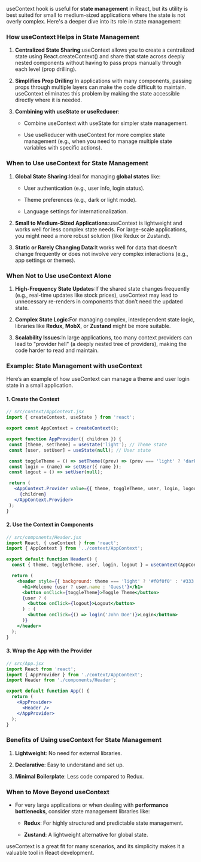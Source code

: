 useContext hook is useful for **state management** in React, but its utility is best suited for small to medium-sized applications where the state is not overly complex. Here's a deeper dive into its role in state management:

### **How useContext Helps in State Management**

1.  **Centralized State Sharing**:useContext allows you to create a centralized state using React.createContext() and share that state across deeply nested components without having to pass props manually through each level (prop drilling).
    
2.  **Simplifies Prop Drilling**:In applications with many components, passing props through multiple layers can make the code difficult to maintain. useContext eliminates this problem by making the state accessible directly where it is needed.
    
3.  **Combining with useState or useReducer**:
    
    *   Combine useContext with useState for simpler state management.
        
    *   Use useReducer with useContext for more complex state management (e.g., when you need to manage multiple state variables with specific actions).
        

### **When to Use useContext for State Management**

1.  **Global State Sharing**:Ideal for managing **global states** like:
    
    *   User authentication (e.g., user info, login status).
        
    *   Theme preferences (e.g., dark or light mode).
        
    *   Language settings for internationalization.
        
2.  **Small to Medium-Sized Applications**:useContext is lightweight and works well for less complex state needs. For large-scale applications, you might need a more robust solution (like Redux or Zustand).
    
3.  **Static or Rarely Changing Data**:It works well for data that doesn’t change frequently or does not involve very complex interactions (e.g., app settings or themes).
    

### **When Not to Use useContext Alone**

1.  **High-Frequency State Updates**:If the shared state changes frequently (e.g., real-time updates like stock prices), useContext may lead to unnecessary re-renders in components that don’t need the updated state.
    
2.  **Complex State Logic**:For managing complex, interdependent state logic, libraries like **Redux**, **MobX**, or **Zustand** might be more suitable.
    
3.  **Scalability Issues**:In large applications, too many context providers can lead to "provider hell" (a deeply nested tree of providers), making the code harder to read and maintain.
    

### **Example: State Management with useContext**

Here’s an example of how useContext can manage a theme and user login state in a small application.

#### **1\. Create the Context**

 ```jsx
 // src/context/AppContext.jsx
import { createContext, useState } from 'react';

export const AppContext = createContext();

export function AppProvider({ children }) {
  const [theme, setTheme] = useState('light'); // Theme state
  const [user, setUser] = useState(null); // User state

  const toggleTheme = () => setTheme((prev) => (prev === 'light' ? 'dark' : 'light'));
  const login = (name) => setUser({ name });
  const logout = () => setUser(null);

  return (
    <AppContext.Provider value={{ theme, toggleTheme, user, login, logout }}>
      {children}
    </AppContext.Provider>
  );
}
```

#### **2\. Use the Context in Components**
```jsx
// src/components/Header.jsx
import React, { useContext } from 'react';
import { AppContext } from '../context/AppContext';

export default function Header() {
  const { theme, toggleTheme, user, login, logout } = useContext(AppContext);

  return (
    <header style={{ background: theme === 'light' ? '#f0f0f0' : '#333', color: theme === 'light' ? '#000' : '#fff' }}>
      <h1>Welcome {user ? user.name : 'Guest'}</h1>
      <button onClick={toggleTheme}>Toggle Theme</button>
      {user ? (
        <button onClick={logout}>Logout</button>
      ) : (
        <button onClick={() => login('John Doe')}>Login</button>
      )}
    </header>
  );
}
```

#### **3\. Wrap the App with the Provider**

```jsx
// src/App.jsx
import React from 'react';
import { AppProvider } from './context/AppContext';
import Header from './components/Header';

export default function App() {
  return (
    <AppProvider>
      <Header />
    </AppProvider>
  );
}
```

### **Benefits of Using useContext for State Management**

1.  **Lightweight**: No need for external libraries.
    
2.  **Declarative**: Easy to understand and set up.
    
3.  **Minimal Boilerplate**: Less code compared to Redux.
    

### **When to Move Beyond useContext**

*   For very large applications or when dealing with **performance bottlenecks**, consider state management libraries like:
    
    *   **Redux**: For highly structured and predictable state management.
        
    *   **Zustand**: A lightweight alternative for global state.
        

useContext is a great fit for many scenarios, and its simplicity makes it a valuable tool in React development.
